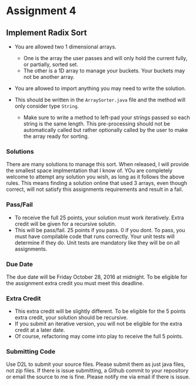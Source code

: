 # Assignment 4

## Implement Radix Sort 
* You are allowed two 1 dimensional arrays. 
    * One is the array the user passes and will only hold the current fully, or partially, sorted set.
    * The other is a 1D array to manage your buckets. Your buckets may not be another array.
    
* You are allowed to import anything you may need to write the solution.
* This should be written in the `ArraySorter.java` file and the method will only consider type `String`.
    * Make sure to write a method to left-pad your strings passed so each string is the same length. This pre-processing should not be automatically called but rather optionally called by the user to make the array ready for sorting.
    
    
### Solutions
There are many solutions to manage this sort. When released, I will provide the smallest space implmentation that I know of. YOu are completely welcome to attempt any solution you wish, as long as it follows the above rules. This means finding a solution online that used 3 arrays, even though correct, will not satisfy this assignments requirements and result in a fail.

### Pass/Fail
* To receive the full 25 points, your solution must work iteratively. Extra credit will be given for a recursive solutin.
* This will be pass/fail. 25 points if you pass. 0 if you dont. To pass, you must have compilable code that runs correctly. Your unit tests will determine if they do. Unit tests are mandatory like they will be on all assignments.

### Due Date
The due date will be Friday October 28, 2016 at midnight. To be eligible for the assignment extra credit you must meet this deadline.

### Extra Credit
* This extra credit will be slightly different. To be eligible for the 5 points extra credit, your solution should be recursive.
* If you submit an iterative version, you will not be eligible for the extra credit at a later date.
* Of course, refactoring may come into play to receive the full 5 points. 

### Submitting Code
Use D2L to submit your source files. Please submit them as just java files, not zip files. If there is issue submitting, a Github commit to your repository or email the source to me is fine. Please notify me via email if there is issue.

